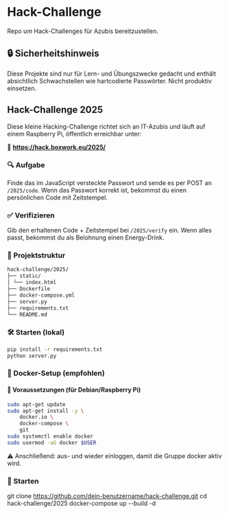 # Hack-Challenge
Repo um Hack-Challenges für Azubis bereitzustellen.

## 🔒 Sicherheitshinweis
Diese Projekte sind nur für Lern- und Übungszwecke gedacht und enthält absichtlich Schwachstellen wie hartcodierte Passwörter. Nicht produktiv einsetzen.

## Hack-Challenge 2025

Diese kleine Hacking-Challenge richtet sich an IT-Azubis und läuft auf einem Raspberry Pi, öffentlich erreichbar unter:

📍 **https://hack.boxwork.eu/2025/**

### 🔍 Aufgabe
Finde das im JavaScript versteckte Passwort und sende es per POST an `/2025/code`. Wenn das Passwort korrekt ist, bekommst du einen persönlichen Code mit Zeitstempel.

### ✅ Verifizieren
Gib den erhaltenen Code + Zeitstempel bei `/2025/verify` ein. Wenn alles passt, bekommst du als Belohnung einen Energy-Drink.

### 📂 Projektstruktur
```bash
hack-challenge/2025/
├── static/
│ └── index.html
├── Dockerfile
├── docker-compose.yml
├── server.py
├── requirements.txt
└── README.md
```

### 🛠️ Starten (lokal)
```bash
pip install -r requirements.txt
python server.py
```

### 🐳 Docker-Setup (empfohlen)

#### 🧱 Voraussetzungen (für Debian/Raspberry Pi)

```bash
sudo apt-get update
sudo apt-get install -y \
    docker.io \
    docker-compose \
    git
sudo systemctl enable docker
sudo usermod -aG docker $USER
```
⚠️ Anschließend: aus- und wieder einloggen, damit die Gruppe docker aktiv wird.


### 🐳 Starten
git clone https://github.com/dein-benutzername/hack-challenge.git
cd hack-challenge/2025
docker-compose up --build -d
